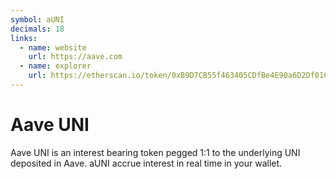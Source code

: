 ```yaml
---
symbol: aUNI
decimals: 18
links:
  - name: website
    url: https://aave.com
  - name: explorer
    url: https://etherscan.io/token/0xB9D7CB55f463405CDfBe4E90a6D2Df01C2B92BF1
---
```


# Aave UNI

Aave UNI is an interest bearing token pegged 1:1 to the underlying UNI deposited in Aave. aUNI accrue interest in real time in your wallet.
